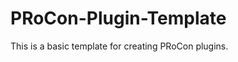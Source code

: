 PRoCon-Plugin-Template
======================

This is a basic template for creating PRoCon plugins.
